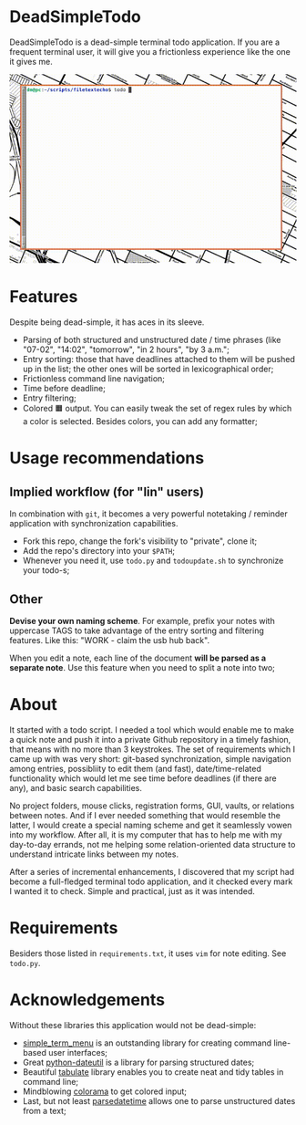 # DeadSimpleTodo

DeadSimpleTodo is a dead-simple terminal todo application. If you are a frequent terminal user, it will give you a frictionless experience like the one it gives me.

![Demo](res/demo.gif)

# Features

Despite being dead-simple, it has aces in its sleeve.

- Parsing of both structured and unstructured date / time phrases (like "07-02", "14:02", "tomorrow", "in 2 hours", "by 3 a.m.";
- Entry sorting: those that have deadlines attached to them will be pushed up in the list; the other ones will be sorted in lexicographical order;
- Frictionless command line navigation;
- Time before deadline;
- Entry filtering;
- Colored 🟧 output. You can easily tweak the set of regex rules by which a color is selected. Besides colors, you can add any formatter;


# Usage recommendations

## Implied workflow (for "lin" users)

In combination with `git`, it becomes a very powerful notetaking / reminder application with synchronization capabilities.

- Fork this repo, change the fork's visibility to "private", clone it;
- Add the repo's directory into your `$PATH`;
- Whenever you need it, use `todo.py` and `todoupdate.sh` to synchronize your todo-s;

## Other

**Devise your own naming scheme**. For example, prefix your notes with uppercase TAGS to take advantage of the entry sorting and filtering features. Like this: "WORK - claim the usb hub back".

When you edit a note, each line of the document **will be parsed as a separate note**. Use this feature when you need to split a note into two;

# About

It started with a todo script.
I needed a tool which would enable me to make a quick note and push it into a private Github repository in a timely fashion, that means with no more than 3 keystrokes.
The set of requirements which I came up with was very short: git-based synchronization, simple navigation among entries, possibliity to edit them (and fast), date/time-related functionality which would let me see time before deadlines (if there are any), and basic search capabilities.

No project folders, mouse clicks, registration forms, GUI, vaults, or relations between notes.
And if I ever needed something that would resemble the latter, I would create a special naming scheme and get it seamlessly vowen into my workflow.
After all, it is my computer that has to help me with my day-to-day errands, not me helping some relation-oriented data structure to understand intricate links between my notes.

After a series of incremental enhancements, I discovered that my script had become a full-fledged terminal todo application, and it checked every mark I wanted it to check.
Simple and practical, just as it was intended.

# Requirements

Besiders those listed in `requirements.txt`, it uses `vim` for note editing. See `todo.py`.

# Acknowledgements

Without these libraries this application would not be dead-simple:

- [simple_term_menu](https://pypi.org/project/simple-term-menu/) is an outstanding library for creating command line-based user interfaces;
- Great [python-dateutil](https://pypi.org/project/python-dateutil/) is a library for parsing structured dates;
- Beautiful [tabulate](https://pypi.org/project/tabulate/) library enables you to create neat and tidy tables in command line;
- Mindblowing [colorama](https://pypi.org/project/colorama/) to get colored input;
- Last, but not least [parsedatetime](https://pypi.org/project/parsedatetime/) allows one to parse unstructured dates from a text;
